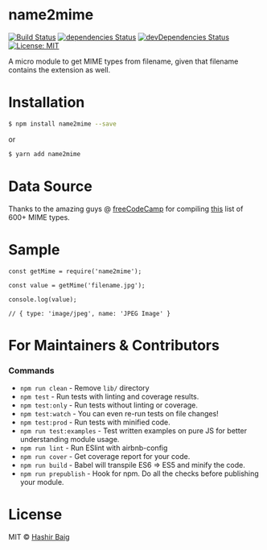 # name2mime

[![Build Status](https://travis-ci.org/imhashir/name2mime.svg?branch=master)](https://travis-ci.org/imhashir/name2mime) [![dependencies Status](https://david-dm.org/imhashir/name2mime/status.svg)](https://david-dm.org/imhashir/name2mime) [![devDependencies Status](https://david-dm.org/imhashir/name2mime/dev-status.svg)](https://david-dm.org/imhashir/name2mime?type=dev) [![License: MIT](https://img.shields.io/badge/License-MIT-blue.svg)](https://opensource.org/licenses/MIT)

A micro module to get MIME types from filename, given that filename contains the extension as well.

# Installation

```sh
$ npm install name2mime --save
```
or
```sh
$ yarn add name2mime
```

# Data Source
Thanks to the amazing guys @ [freeCodeCamp](https://www.freeformatter.com/mime-types-list.html) for compiling [this](https://www.freeformatter.com/mime-types-list.html) list of 600+ MIME types.

# Sample

```
const getMime = require('name2mime');

const value = getMime('filename.jpg');

console.log(value);

// { type: 'image/jpeg', name: 'JPEG Image' }
```

# For Maintainers & Contributors
### Commands
- `npm run clean` - Remove `lib/` directory
- `npm test` - Run tests with linting and coverage results.
- `npm test:only` - Run tests without linting or coverage.
- `npm test:watch` - You can even re-run tests on file changes!
- `npm test:prod` - Run tests with minified code.
- `npm run test:examples` - Test written examples on pure JS for better understanding module usage.
- `npm run lint` - Run ESlint with airbnb-config
- `npm run cover` - Get coverage report for your code.
- `npm run build` - Babel will transpile ES6 => ES5 and minify the code.
- `npm run prepublish` - Hook for npm. Do all the checks before publishing your module.

# License

MIT © [Hashir Baig](www.meethashir.com)
